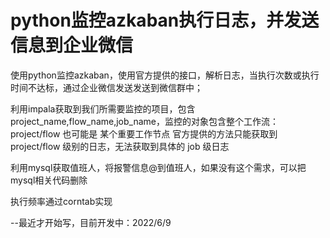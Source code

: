 # python监控azkaban执行日志，并发送信息到企业微信
使用python监控azkaban，使用官方提供的接口，解析日志，当执行次数或执行时间不达标，通过企业微信发送发送到微信群中；

利用impala获取到我们所需要监控的项目，包含 project_name,flow_name,job_name，监控的对象包含整个工作流：project/flow 也可能是 某个重要工作节点
官方提供的方法只能获取到 project/flow 级别的日志，无法获取到具体的 job 级日志

利用mysql获取值班人，将报警信息@到值班人，如果没有这个需求，可以把mysql相关代码删除

执行频率通过corntab实现

--最近才开始写，目前开发中：2022/6/9
